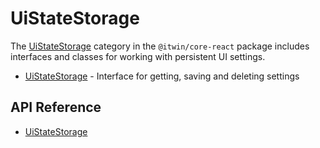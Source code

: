 # UiStateStorage

The [UiStateStorage]($core-react:Inputs) category in the `@itwin/core-react` package includes
interfaces and classes for working with persistent UI settings.

- [UiStateStorage]($core-react) - Interface for getting, saving and deleting settings

## API Reference

- [UiStateStorage]($core-react:UiStateStorage)
